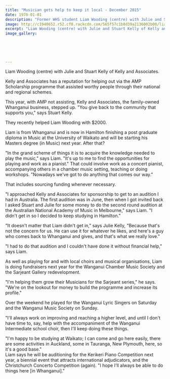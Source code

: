 ```yaml
---
title: "Musician gets help to keep it local - December 2015"
date: 1970-01-01
description: "Former WHS student Liam Wooding (centre) with Julie and Stuart Kelly of Kelly and Associates, Wanganui Mid Week article on 2/12/15..."
image: http://c1940652.r52.cf0.rackcdn.com/565f57c1b8d39a2136002b00/liam-Wooding-AMP-Sch.MidWeek-2.12.15.jpg
excerpt: "Liam Wooding (centre) with Julie and Stuart Kelly of Kelly and Associates, Wanganui Mid Week article on 2/12/15...."
image_gallery:
    
    
    
    
    
---
```


<p><span>Liam Wooding (centre) with Julie and Stuart Kelly of Kelly and Associates.</span></p>
<p>Kelly and Associates has a reputation for helping out via the AMP Scholarship programme that assisted worthy people through their national and regional schemes.</p>
<p>This year, with AMP not assisting, Kelly and Associates, the family-owned Whanganui business, stepped up. "You give back to the community that supports you," says Stuart Kelly.</p>
<p>They recently helped Liam Wooding with $2000.</p>
<p>Liam is from Whanganui and is now in Hamilton finishing a post graduate diploma in Music at the University of Waikato and will be starting his Masters degree (in Music) next year. After that?</p>
<p>"In the grand scheme of things it is to acquire the knowledge needed to play the music," says Liam. "It's up to me to find the opportunities for playing and work as a pianist." That could involve work as a concert pianist, accompanying others in a chamber music setting, teaching or doing workshops. "Nowadays we've got to do anything that comes our way."</p>
<p>That includes sourcing funding whenever necessary.</p>
<p>"I approached Kelly and Associates for sponsorship to get to an audition I had in Australia. The first audition was in June, then when I got invited back I asked Stuart and Julie for some money to do the second round audition at the Australian National Academy of Music in Melbourne," says Liam. "I didn't get in so I decided to keep studying in Hamilton."</p>
<p>"It doesn't matter that Liam didn't get in," says Julie Kelly, "Because that's not the concern for us. He can use it for whatever he likes, and here's a guy who comes back to Whanganui and gives, and that's what we really love."</p>
<p>"I had to do that audition and I couldn't have done it without financial help," says Liam.</p>
<p>As well as playing for and with local choirs and musical organisations, Liam is doing fundraisers next year for the Wanganui Chamber Music Society and the Sarjeant Gallery redevelopment.</p>
<p>"I'm helping them grow their Musicians for the Sarjeant series," he says. "We're on the lookout for money to build the programme and increase its profile."</p>
<p>Over the weekend he played for the Wanganui Lyric Singers on Saturday and the Wanganui Music Society on Sunday.</p>
<p>"I'll always work on improving and reaching a higher level, and until I don't have time to, say, help with the accompaniment of the Wanganui Intermediate school choir, then I'll keep doing these things.</p>
<p>"I'm happy to be studying at Waikato; I can come and go here easily, there are some activities in Auckland, some in Tauranga, New Plymouth, here, so it's a good base."<br />Liam says he will be auditioning for the Kerikeri Piano Competition next year, a biennial event that attracts international adjudicators, and the Christchurch Concerto Competition (again). "I hope I'll always be able to do things here [in Whanganui]."</p>

